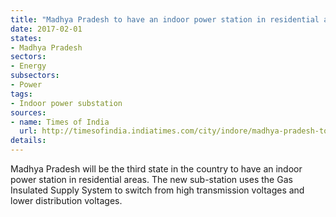 ```yaml
---
title: "Madhya Pradesh to have an indoor power station in residential areas"
date: 2017-02-01
states:
- Madhya Pradesh
sectors:
- Energy
subsectors:
- Power
tags:
- Indoor power substation
sources:
- name: Times of India
  url: http://timesofindia.indiatimes.com/city/indore/madhya-pradesh-to-have-its-first-high-tech-power-station-in-indore/articleshow/56835865.cms
details:
---
```


Madhya Pradesh will be the third state in the country to have an indoor power station in residential areas. The new sub-station uses the Gas Insulated Supply System to switch from high transmission voltages and lower distribution voltages.
